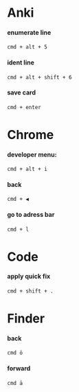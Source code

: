 

# Anki

#### enumerate line

`cmd + alt + 5`

#### ident line

`cmd + alt + shift + 6`

#### save card

`cmd + enter`


# Chrome

#### developer menu:

`cmd + alt + i`

#### back

`cmd + ◀︎`

#### go to adress bar

`cmd + l`


# Code

#### apply quick fix

`cmd + shift + .`


# Finder

#### back

`cmd ö`

#### forward

`cmd ä`